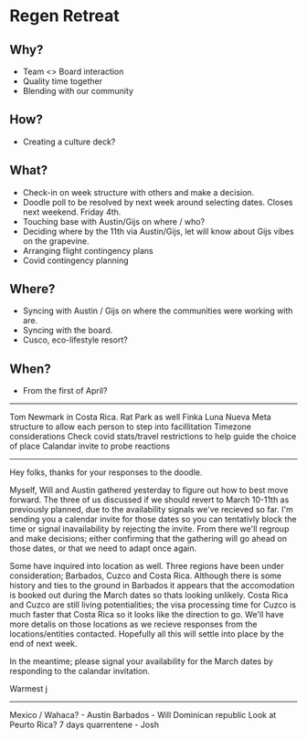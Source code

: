 
# Regen Retreat


## Why?
- Team <> Board interaction
- Quality time together
- Blending with our community

## How?
- Creating a culture deck?

## What?
- Check-in on week structure with others and make a decision.
- Doodle poll to be resolved by next week around selecting dates. Closes next weekend. Friday 4th.
- Touching base with Austin/Gijs on where / who?
- Deciding where by the 11th via Austin/Gijs, let will know about Gijs vibes on the grapevine. 
- Arranging flight contingency plans
- Covid contingency planning

## Where?
- Syncing with Austin / Gijs on where the communities were working with are. 
- Syncing with the board.
- Cusco, eco-lifestyle resort?

## When?
- From the first of April?


--- 
Tom Newmark in Costa Rica. Rat Park as well
Finka Luna Nueva
Meta structure to allow each person to step into facillitation
Timezone considerations
Check covid stats/travel restrictions to help guide the choice of place
Calandar invite to probe reactions

---

Hey folks, thanks for your responses to the doodle.  

Myself, Will and Austin gathered yesterday to figure out how to best move forward. The three of us discussed if we should revert to March 10-11th as previously planned, due to the availability signals we've recieved so far. I'm sending you a calendar invite for those dates so you can tentativly block the time or signal inavailability by rejecting the invite. From there we'll regroup and make decisions; either confirming that the gathering will go ahead on those dates, or that we need to adapt once again. 

Some have inquired into location as well. Three regions have been under consideration; Barbados, Cuzco and Costa Rica. Although there is some history and ties to the ground in Barbados it appears that the accomodation is booked out during the March dates so thats looking unlikely. Costa Rica and Cuzco are still living potentialities; the visa processing time for Cuzco is much faster that Costa Rica so it looks like the direction to go. We'll have more detalis on those locations as we recieve responses from the locations/entities contacted. Hopefully all this will settle into place by the end of next week. 

In the meantime; please signal your availability for the March dates by responding to the calandar invitation. 

Warmest
j

-----

Mexico / Wahaca? - Austin
Barbados - Will
Dominican republic
Look at Peurto Rica? 7 days quarrentene - Josh